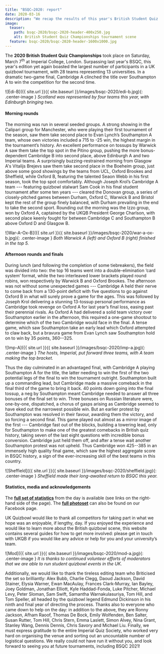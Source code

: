 ```yaml
---
title: "BSQC–2020: report"
date: 2020-03-16
description: "We recap the results of this year's British Student Quiz Championships."
image:
  teaser:
    path: bsqc-2020/bsqc-2020-header-400x250.jpg
    alt: British Student Quiz Championships tournament scene
  feature: bsqc-2020/bsqc-2020-header-1600x1000.jpg
---
```


The **2020 British Student Quiz Championships** took place on Saturday, March 7<sup>th</sup> at Imperial College, London. Surpassing last year's BSQC, this year's edition yet again boasted the largest number of participants in a UK quizbowl tournament, with 28 teams representing 13 universities. In a dramatic two-game final, Cambridge A clinched the title over Southampton A to win the competition for the second time.

![Edi-B]({{ site.url }}{{ site.baseurl }}/images/bsqc-2020/edi-b.jpg){: .center-image }
_Scotland was represented by four teams this year, with Edinburgh bringing two._

#### Morning rounds

The morning was run in several seeded groups. A strong showing in the Calipari group for Manchester, who were playing their first tournament of the season, saw them take second place to Evan Lynch’s Southampton A team, whose own victories included a 715 to -25 win, the highest margin in the tournament’s history. An excellent performance on tossups by Warwick A saw them take the top spot in the Pitino group, pushing the more bonus-dependent Cambridge B into second place, above Edinburgh A and two Imperial teams. A surprisingly buzzing-restrained morning from Glasgow A's Vitalijs Brejevs saw them take second place in the Boeheim group, just above some good showings by the teams from UCL, Oxford Brookes and Sheffield, while Oxford B, featuring the talented Seaon Webb in his first season, took the top spot comfortably. Although Joseph Krol’s Cambridge A team --- featuring quizbowl stalwart Sam Cook in his final student tournament after some ten years --- cleared the Donovan group, a series of closely-pitched games between Durham, Oxford C, Warwick B and Bristol kept the rest of the group finely balanced, with Durham prevailing in the end to take the second sport. Rounding out the morning was the Izzo group, won by Oxford A, captained by the UKQB President George Charlson, with second place keenly fought for between Cambridge C and Southampton B above Oxford D and Glasgow B.

![War-A-Ox-B]({{ site.url }}{{ site.baseurl }}/images/bsqc-2020/war-a-ox-b.jpg){: .center-image }
_Both Warwick A (left) and Oxford B (right) finished in the top 5._

#### Afternoon rounds and finals

During lunch (and following the completion of some tiebreakers), the field was divided into two: the top 16 teams went into a double-elimination ‘card system’ format, while the two interleaved lower brackets played round robins, won respectively by Warwick B and Oxford Brookes. The afternoon was not without some unexpected games --- Cambridge A held their nerve to come back from a 130-point deficit with five questions to go against Oxford B in what will surely prove a game for the ages. This was followed by Joseph Krol delivering a stunning 13-tossup personal performance as Cambridge took revenge on Oxford A for last year’s final loss, easing past their perennial rivals. As Oxford A had delivered a solid team victory over Southampton earlier in the afternoon, this required a one-game shootout to determine which of the two Cambridge would face in the final. A tense game, which saw Southampton take an early lead which Oxford attempted to claw back, but a bravura game from Evan Lynch saw Southampton hold on to win by 35 points, 360--325.

![Imp-A]({{ site.url }}{{ site.baseurl }}/images/bsqc-2020/imp-a.jpg){: .center-image }
_The hosts, Imperial, put forward three teams, with A team making the top bracket._

Thus the day culminated in an advantaged final, with Cambridge A playing Southampton A for the title, the latter needing to win the first of the two potential legs of the final to win the tournament outright. Southampton built up a commanding lead, but Cambridge made a massive comeback in the final third of the game to bring it back. 40 points down going into the final tossup, a neg by Southampton meant Cambridge needed to answer all three bonuses of the final set to win. Three bonuses on Russian literature were, one-by-one, dispatched, a chorus of gasps arising as Cambridge seemed to have eked out the narrowest possible win. But an earlier protest by Southampton was resolved in their favour, awarding them the victory, and so forcing a second final. This game played out almost as a mirror image of the first --- Cambridge fast out of the blocks, building a towering lead, only for Southampton to make one of the greatest comebacks in British quiz history, taking seven of the last eight questions with incredible bonus conversion. Cambridge just held them off, and after a tense wait another Southampton protest was not upheld. Thus Cambridge won 425--385 in an immensely high quality final game, which saw the highest aggregate score in BSQC history, a sign of the ever-increasing skill of the best teams in this country.

![Sheffield]({{ site.url }}{{ site.baseurl }}/images/bsqc-2020/sheffield.jpg){: .center-image }
_Sheffield made their long-awaited return to BSQC this year._

#### Statistics, media and acknowledgements

The [**full set of statistics**](https://hsquizbowl.org/db/tournaments/6425/) from the day is available (see links on the right-hand side of the page). The [**full photoset**](https://www.facebook.com/pg/quizbowluk/photos/?tab=album&album_id=3525778594163744) can also be found on our Facebook page.

UK Quizbowl would like to thank all competitors for taking part in what we hope was an enjoyable, if lengthy, day. If you enjoyed the experience and would like to learn more about the British quizbowl scene, this website contains several guides for how to get more involved: please get in touch with UKQB if you would like any advice or help for you and your university’s team.

![Mod]({{ site.url }}{{ site.baseurl }}/images/bsqc-2020/mod-a.jpg){: .center-image }
_It is thanks to continued volunteer efforts of moderators that we are able to run student quizbowl events in the UK._

Additionally, we would like to thank the tireless editing team who Briticised the set so brilliantly: Alex Bubb, Charlie Clegg, Daoud Jackson, David Stainer, Elysia Warner, Ewan MacAulay, Frances Clark-Murray, Ian Bayley, Joey Goldman, Jonathan Elliott, Kyle Haddad-Fonda, Luke Pitcher, Michael Levy, Peter Sloman, Sam Swift, Samantha Warnakulasuriya, Tom Hill, and Tom Speller, all headed by the quizbowl legend Edmund Dickinson in his ninth and final year of directing the process. Thanks also to everyone who came down to help on the day: in addition to the above, they are Ronny Jackson, Afham Raoof, Thomas De Bock, Emily Wolfenden, Ben Salter, Susan Rutter, Tom Hill, Chris Stern, Emma Laslett, Simon Alvey, Nina Grant, Stanley Wang, Dennis Dennis, Chris Savory and Michael Liu. Finally, we must express gratitude to the entire Imperial Quiz Society, who worked very hard on organising the venue and sorting out an uncountable number of logistical questions. We really could not have run it without you, and look forward to seeing you at future tournaments, including BSQC 2021!

